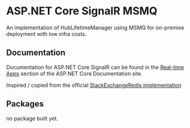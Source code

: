 ASP.NET Core SignalR MSMQ
=========================

An implementation of HubLifetimeManager using MSMQ for on-premise deployment with low infra costs.

## Documentation

Documentation for ASP.NET Core SignalR can be found in the [Real-time Apps](https://docs.microsoft.com/aspnet/core/signalr/introduction) section of the ASP.NET Core Documentation site.

Inspired / copied from the official [StackExchangeRedis implementation](https://github.com/aspnet/AspNetCore/tree/master/src/SignalR/server/StackExchangeRedis)

## Packages
no package built yet.
